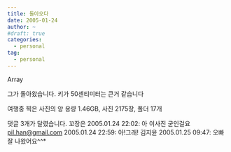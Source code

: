 ```yaml
---
title: 돌아오다
date: 2005-01-24
author: ~
#draft: true
categories:
  - personal
tag:
  - personal
---
```




Array

그가 돌아왔습니다.
키가 50센티미터는 큰거 같습니다

여행중 찍은 사진의 양
용량 1.46GB, 사진 2175장, 폴더 17개


 댓글  3개가 달렸습니다.
 꼬장은 2005.01.24 22:02: 
아 이사진 굳인걸요
 pil.han@gmail.com 2005.01.24 22:59: 
아!그래!
 김지윤 2005.01.25 09:47: 
오빠 잘 나왔어요^^*




